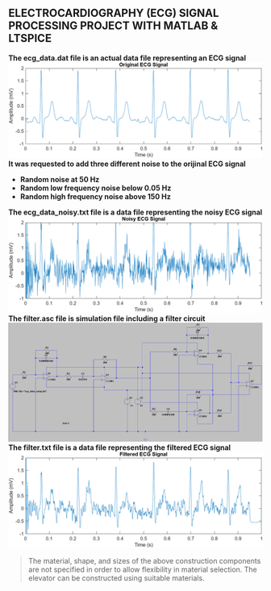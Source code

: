 ## ELECTROCARDIOGRAPHY (ECG) SIGNAL PROCESSING PROJECT WITH MATLAB & LTSPICE
   **The ecg_data.dat file is an actual data file representing an ECG signal**
   ![Original ECG Signal](original_ecg_signal.png)
   **It was requested to add three different noise to the orijinal ECG signal**
   - **Random noise at 50 Hz**
   - **Random low frequency noise below 0.05 Hz**
   - **Random high frequency noise above 150 Hz**
   
   **The ecg_data_noisy.txt file is a data file representing the noisy ECG signal**
   ![Noisy ECG Signal](noisy_ecg_signal.png)
   **The filter.asc file is simulation file including a filter circuit**
   ![Filter Circuit](filter_circuit.png)
   **The filter.txt file is a data file representing the filtered ECG signal**
   ![Filtered ECG Signal](filtered_ecg_signal.png)

> The material, shape, and sizes of the above construction components are not specified in order to allow flexibility in material selection. The elevator can be constructed using suitable materials.